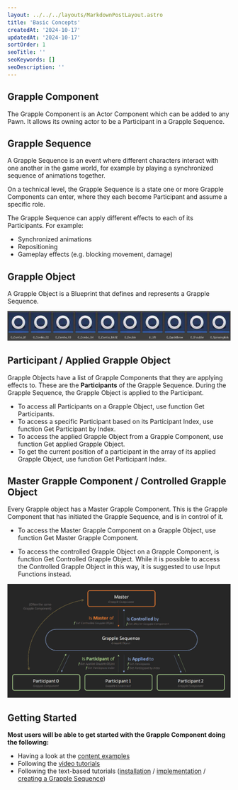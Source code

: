 ```yaml
---
layout: ../../../layouts/MarkdownPostLayout.astro
title: 'Basic Concepts'
createdAt: '2024-10-17'
updatedAt: '2024-10-17'
sortOrder: 1
seoTitle: ''
seoKeywords: []
seoDescription: ''
---
```


## Grapple Component

The Grapple Component is an Actor Component which can be added to any Pawn. It allows its owning actor to be a Participant in a Grapple Sequence.

## Grapple Sequence

A Grapple Sequence is an event where different characters interact with one another in the game world, for example by playing a synchronized sequence of animations together.

On a technical level, the Grapple Sequence is a state one or more Grapple Components can enter, where they each become Participant and assume a specific role.

The Grapple Sequence can apply different effects to each of its Participants. For example:

* Synchronized animations
* Repositioning
* Gameplay effects (e.g. blocking movement, damage)

## Grapple Object

A Grapple Object is a Blueprint that defines and represents a Grapple Sequence. 

![](../../../assets/grapple-component/basic-concepts-3.jpg)

## Participant / Applied Grapple Object

Grapple Objects have a list of Grapple Components that they are applying effects to. These are the **Participants** of the Grapple Sequence. During the Grapple Sequence, the Grapple Object is applied to the Participant.

* To access all Participants on a Grapple Object, use function <span class="function">Get Participants</span>.
* To access a specific Participant based on its Participant Index, use function <span class="function">Get Participant by Index</span>.
* To access the applied Grapple Object from a Grapple Component, use function <span class="function">Get applied Grapple Object</span>.
* To get the current position of a participant in the array of its applied Grapple Object, use function 
<span class="function">Get Participant Index</span>.

## Master Grapple Component / Controlled Grapple Object

Every Grapple object has a Master Grapple Component. This is the Grapple Component that has initiated the Grapple Sequence, and is in control of it.

* To access the Master Grapple Component on a Grapple Object, use function Get Master Grapple Component.

* To access the controlled Grapple Object on a Grapple Component, is function Get Controlled Grapple Object. While it is possible to access the Controlled Grapple Object in this way, it is suggested to use Input Functions instead.

![](../../../assets/grapple-component/relations.jpg)


## Getting Started

**Most users will be able to get started with the Grapple Component doing the following:**

* Having a look at the [content examples](/grapple-component/6-tutorials/040-accessing-content-examples)
* Following the [video tutorials](https://youtu.be/iCmOiVsCJYg?si=4oxtnZ-voIEjFjPk)
* Following the text-based tutorials ([installation](/grapple-component/6-tutorials/010-installation) / [implementation](/grapple-component/6-tutorials/020-implementation) / [creating a Grapple Sequence](/grapple-component/6-tutorials/050-creating-a-grapple-sequence))  


